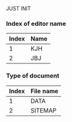 JUST INIT

### Index of editor name
|Index|Name|
|---|---|
|1|KJH|
|2|JBJ|


### Type of document
|Index|File name|
|---|---|
|1| DATA|
|2| SITEMAP|